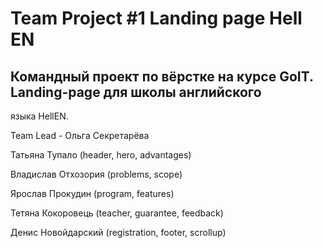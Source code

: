 # Team Project #1 Landing page Hell EN

## Командный проект по вёрстке на курсе GoIT. Landing-page для школы английского
языка HellEN.

Team Lead - Ольга Секретарёва
 
Татьяна Тупало (header, hero, advantages)
 
Владислав Отхозория (problems, scope)
 
Ярослав Прокудин (program, features) 
 
Тетяна Кокоровець (teacher, guarantee, feedback)
 
Денис Новойдарский (registration, footer, scrollup)
